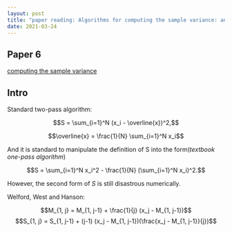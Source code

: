 ```yaml
---
layout: post
title: "paper reading: Algorithms for computing the sample variance: analysis and recommendations"
date: 2021-03-24
---
```


## Paper 6
[computing the sample variance](http://www.cs.yale.edu/publications/techreports/tr222.pdf)

## Intro 

Standard two-pass algorithm: 

$$S = \sum_{i=1}^N (x_i - \overline{x})^2,$$

$$\overline{x} = \frac{1}{N} \sum_{i=1}^N x_i$$

And it is standard to manipulate the definition of S into the form(*textbook one-pass algorithm*)

$$S = \sum_{i=1}^N x_i^2 - \frac{1}{N} (\sum_{i=1}^N x_i)^2.$$

However, the second form of $S$ is still disastrous numerically.

Welford, West and Hanson:

$$M_{1, j} = M_{1, j-1} + \frac{1}{j} (x_j - M_{1, j-1})$$
$$S_{1, j} = S_{1, j-1} + (j-1) (x_j - M_{1, j-1})(\frac{x_j - M_{1, j-1}}{j})$$

## 